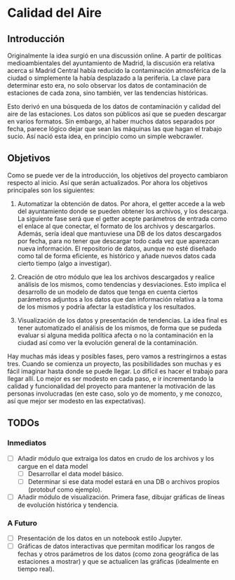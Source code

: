 # Calidad del Aire

## Introducción
Originalmente la idea surgió en una discussión online. A partir de políticas medioambientales del ayuntamiento de Madrid, la discusión era relativa acerca si Madrid Central había reducido la contaminación atmosférica de la ciudad o simplemente la había desplazado a la periferia. La clave para determinar esto era, no solo observar los datos de contaminación de estaciones de cada zona, sino también, ver las tendencias históricas.

Esto derivó en una búsqueda de los datos de contaminación y calidad del aire de las estaciones. Los datos son públicos así que se pueden descargar en varios formatos. Sin embargo, al haber muchos datos separados por fecha, parece lógico dejar que sean las máquinas las que hagan el trabajo sucio. Así nació esta idea, en principio como un simple webcrawler.

## Objetivos
Como se puede ver de la introducción, los objetivos del proyecto cambiaron respecto al inicio. Así que serán actualizados. Por ahora los objetivos principales son los siguientes:
1. Automatizar la obtención de datos. Por ahora, el getter accede a la web del ayuntamiento donde se pueden obtener los archivos, y los descarga. La siguiente fase será que el getter acepte parámetros de entrada como el enlace al que conectar, el formato de los archivos y descargarlos. Además, sería ideal que mantuviese una DB de los datos descargados por fecha, para no tener que descargar todo cada vez que aparezcan nueva información. El repositorio de datos, aunque no esté diseñado como tal de forma eficiente, es histórico y añade nuevos datos cada cierto tiempo (algo a investigar).

2. Creación de otro módulo que lea los archivos descargados y realice análisis de los mismos, como tendencias y desviaciones. Esto implica el desarrollo de un modelo de datos que tenga en cuenta ciertos parámetros adjuntos a los datos que dan información relativa a la toma de los mismos y podría afectar la estadística y los resultados.

3. Visualización de los datos y presentación de tendencias. La idea final es tener automatizado el análisis de los mismos, de forma que se pudeda evaluar si alguna medida política afecta o no la contaminación en la ciudad así como ver la evolución general de la contaminación.

Hay muchas más ideas y posibles fases, pero vamos a restringirnos a estas tres. Cuando se comienza un proyecto, las posibilidades son muchas y es fácil imaginar hasta donde se puede llegar. Lo difícil es hacer el trabajo para llegar allí. Lo mejor es ser modesto en cada paso, e ir incrementando la calidad y funcionalidad del proyecto para mantener la motivación de las personas involucradas (en este caso, solo yo de momento, y me conozco, así que mejor ser modesto en las expectativas).

## TODOs
### Inmediatos
- [ ] Añadir módulo que extraiga los datos en crudo de los archivos y los cargue en el data model
    - [ ] Desarrollar el data model básico.
    - [ ] Determinar si ese data model estará en una DB o archivos propios (protobuf como ejemplo).
- [ ] Añadir módulo de visualización. Primera fase, dibujar gráficas de líneas de evolución histórica y tendencia.

### A Futuro
- [ ] Presentación de los datos en un notebook estilo Jupyter.
- [ ] Gráficas de datos interactivas que permitan modificar los rangos de fechas y otros parámetros de los datos (como zona geográfica de las estaciones a mostrar) y que se actualicen las gráficas (idealmente en tiempo real).
